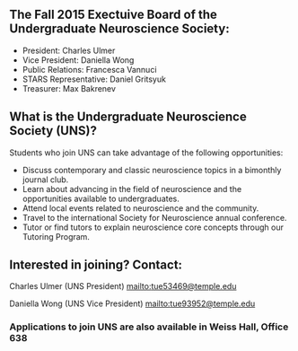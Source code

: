 ## The Fall 2015 Exectuive Board of the Undergraduate Neuroscience Society:

- President: Charles Ulmer                           
- Vice President: Daniella Wong                        
- Public Relations: Francesca Vannuci
- STARS Representative: Daniel Gritsyuk
- Treasurer: Max Bakrenev

## What is the Undergraduate Neuroscience Society (UNS)?

Students who join UNS can take advantage of the following opportunities:

- Discuss contemporary and classic neuroscience topics in a bimonthly journal club.
- Learn about advancing in the field of neuroscience and the opportunities available to undergraduates.
- Attend local events related to neuroscience and the community.
- Travel to the international Society for Neuroscience annual conference.
- Tutor or find tutors to explain neuroscience core concepts through our Tutoring Program.

## Interested in joining? Contact:

Charles Ulmer (UNS  President)
[mailto:tue53469@temple.edu]()

Daniella Wong (UNS Vice President)
[mailto:tue93952@temple.edu]()

### Applications to join UNS are also available in Weiss Hall, Office 638
